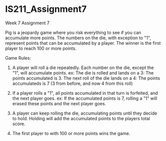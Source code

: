 # IS211_Assignment7
Week 7 Assignment 7

Pig is a jeopardy game where you risk everything to see if you can accumulate more points.
The numbers on the die, with exception to \"1\", represent points that can be accumulated by a player.
The winner is the first player to reach 100 or more points.

Game Rules:
  1) A player will roll a die repeatedly. Each number on the die, except the "1", will accumulate points.
      ex:
        The die is rolled and lands on a 3:
            The points accumulated is 3.
        The next roll of the die lands on a 4:
            The points accumulateds is 7 (3 from before, and now 4 from this roll)
            
   2) If a player rolls a "1", all points accumulated in that turn is forfeited, and the next player goes.
      ex:
        If the accumulated points is 7, rolling a "1" will erased these points and the next player goes.
        
   3) A player can keep rolling the die, accumulating points until they decide to hold. Holding will add the accumulated points to
      the players total score. 
    
   4) The first player to with 100 or more points wins the game.
   
